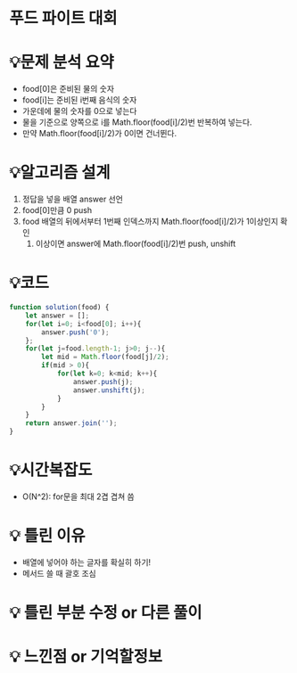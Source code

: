 # 푸드 파이트 대회

# 💡**문제 분석 요약**

- food[0]은 준비된 물의 숫자
- food[i]는 준비된 i번째 음식의 숫자
- 가운데에 물의 숫자를 0으로 넣는다
- 물을 기준으로 양쪽으로 i를 Math.floor(food[i]/2)번 반복하여 넣는다.
- 만약 Math.floor(food[i]/2)가 0이면 건너뛴다.

# 💡**알고리즘 설계**

1. 정답을 넣을 배열 answer 선언
2. food[0]만큼 0 push
3. food 배열의 뒤에서부터 1번째 인덱스까지 Math.floor(food[i]/2)가 1이상인지 확인
    1. 이상이면 answer에 Math.floor(food[i]/2)번 push, unshift

# 💡코드

```jsx
function solution(food) {
    let answer = [];
    for(let i=0; i<food[0]; i++){
        answer.push('0');
    };
    for(let j=food.length-1; j>0; j--){
        let mid = Math.floor(food[j]/2);
        if(mid > 0){
            for(let k=0; k<mid; k++){
                answer.push(j);
                answer.unshift(j);
            }
        }
    }
    return answer.join('');
}
```

# 💡시간복잡도

- O(N^2): for문을 최대 2겹 겹쳐 씀

# 💡 틀린 이유

- 배열에 넣어야 하는 글자를 확실히 하기!
- 메서드 쓸 때 괄호 조심

# 💡 틀린 부분 수정 or 다른 풀이

# 💡 느낀점 or 기억할정보

